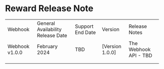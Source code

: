 # Reward Release Note

|                                         |                                   |                  |               |                                                                                                                                                                                                                                                                                        |
|-----------------------------------------|-----------------------------------|------------------|---------------|----------------------------------------------------------------------------------------------------------------------------------------------------------------------------------------------------------------------------------------------------------------------------------------|
| Webhook          | General Availability Release Date | Support End Date | Version      | Release Notes                                               |
| Webhook v1.0.0   | February 2024                     | TBD             | [Version 1.0.0] | The Webhook API - TBD                                    |     
|                  |                                   |                 |               |                           |  
|                  |                                   |                 |               |                           |
